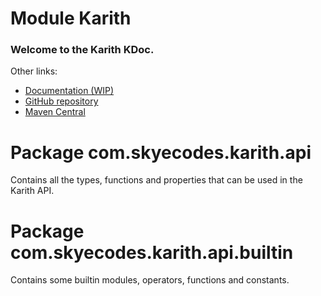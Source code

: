 # Module Karith

### Welcome to the Karith KDoc.

Other links:

* [Documentation (WIP)](https://karith.skye.codes/)
* [GitHub repository](https://github.com/skyecodes/Karith)
* [Maven Central](https://search.maven.org/artifact/com.skyecodes.karith/karith)

# Package com.skyecodes.karith.api

Contains all the types, functions and properties that can be used in the Karith API.

# Package com.skyecodes.karith.api.builtin

Contains some builtin modules, operators, functions and constants. 